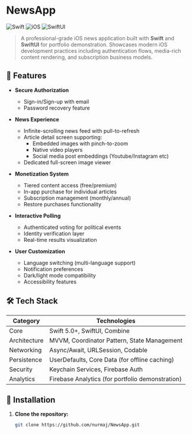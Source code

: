 # NewsApp

![Swift](https://img.shields.io/badge/Swift-5.7+-FA7343?logo=swift)
![iOS](https://img.shields.io/badge/iOS-15%2B-F56565?logo=apple)
![SwiftUI](https://img.shields.io/badge/SwiftUI-Primary-FFAC45?logo=swift)

> A professional-grade iOS news application built with **Swift** and **SwiftUI** for portfolio demonstration. Showcases modern iOS development practices including authentication flows, media-rich content rendering, and subscription business models.

## 🌟 Features

- **Secure Authorization**
  - Sign-in/Sign-up with email
  - Password recovery feature

- **News Experience**
  - Infinite-scrolling news feed with pull-to-refresh
  - Article detail screen supporting:
    - Embedded images with pinch-to-zoom
    - Native video players
    - Social media post embeddings (Youtube/Instagram etc)
  - Dedicated full-screen image viewer

- **Monetization System**
  - Tiered content access (free/premium)
  - In-app purchase for individual articles
  - Subscription management (monthly/annual)
  - Restore purchases functionality

- **Interactive Polling**
  - Authenticated voting for political events
  - Identity verification layer
  - Real-time results visualization

- **User Customization**
  - Language switching (multi-language support)
  - Notification preferences
  - Dark/light mode compatibility
  - Accessibility features

## 🛠 Tech Stack

| Category       | Technologies                                                                 |
|----------------|----------------------------------------------------------------------------|
| Core           | Swift 5.0+, SwiftUI, Combine                                               |
| Architecture   | MVVM, Coordinator Pattern, State Management                                |
| Networking     | Async/Await, URLSession, Codable                                           |
| Persistence    | UserDefaults, Core Data (for offline caching)                              |
| Security       | Keychain Services, Firebase Auth                                           |
| Analytics      | Firebase Analytics (for portfolio demonstration)                           |

## 🚀 Installation

1. **Clone the repository:**
   ```bash
   git clone https://github.com/nurmaj/NewsApp.git
